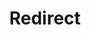 ﻿---
layout: src/layouts/Redirect.astro
title: Redirect
redirect: https://yamldoc.liuyan.wang/docs/octopus-rest-api/tentacle.exe-command-line/register-with
pubDate:  2023-01-01
navSearch: false
navSitemap: false
navMenu: false
---
